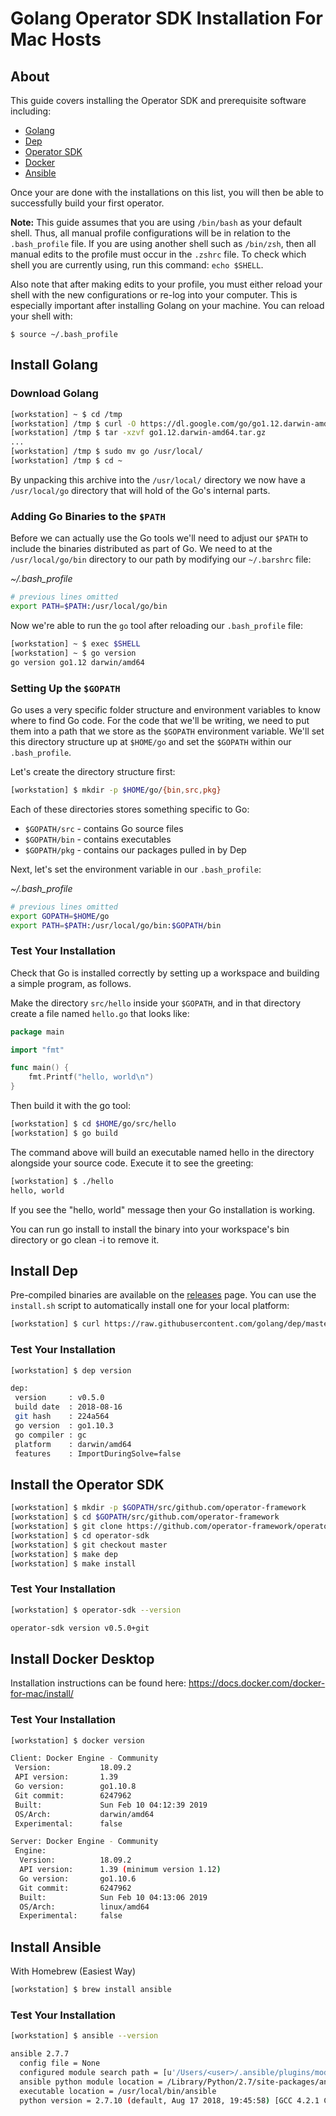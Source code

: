 # Golang Operator SDK Installation For Mac Hosts


## About

This guide covers installing the Operator SDK and prerequisite software including:

* [Golang](#install-golang)
* [Dep](#install-dep)
* [Operator SDK](#install-the-operator-sdk)
* [Docker](#install-docker-desktop)
* [Ansible](#install-ansible)

Once your are done with the installations on this list, you will then be able to successfully build your first operator.

**Note:** This guide assumes that you are using `/bin/bash` as your default shell. Thus, all manual profile configurations will be in relation to the `.bash_profile` file. If you are using another shell such as `/bin/zsh`, then all manual edits to the profile must occur in the `.zshrc` file. To check which shell you are currently using, run this command: `echo $SHELL`.

Also note that after making edits to your profile, you must either reload your shell with the new configurations or re-log into your computer. This is especially important after installing Golang on your machine. You can reload your shell with:

`$ source ~/.bash_profile`

## Install Golang

### Download Golang

```bash
[workstation] ~ $ cd /tmp
[workstation] /tmp $ curl -O https://dl.google.com/go/go1.12.darwin-amd64.tar.gz
[workstation] /tmp $ tar -xzvf go1.12.darwin-amd64.tar.gz
...
[workstation] /tmp $ sudo mv go /usr/local/
[workstation] /tmp $ cd ~
```

By unpacking this archive into the `/usr/local/` directory we now have a `/usr/local/go` directory that will hold of the Go's internal parts.

### Adding Go Binaries to the `$PATH`

Before we can actually use the Go tools we'll need to adjust our `$PATH` to include the binaries distributed as part of Go. We need to at the `/usr/local/go/bin` directory to our path by modifying our `~/.barshrc` file:

_~/.bash_profile_
```bash
# previous lines omitted
export PATH=$PATH:/usr/local/go/bin
```

Now we're able to run the `go` tool after reloading our `.bash_profile` file:

```bash
[workstation] ~ $ exec $SHELL
[workstation] ~ $ go version
go version go1.12 darwin/amd64
```

### Setting Up the `$GOPATH`

Go uses a very specific folder structure and environment variables to know where to find Go code. For the code that we'll be writing, we need to put them into a path that we store as the `$GOPATH` environment variable. We'll set this directory structure up at `$HOME/go` and set the `$GOPATH` within our `.bash_profile`.

Let's create the directory structure first:

```bash
[workstation] $ mkdir -p $HOME/go/{bin,src,pkg}
```

Each of these directories stores something specific to Go:

* `$GOPATH/src` - contains Go source files
* `$GOPATH/bin` - contains executables
* `$GOPATH/pkg` - contains our packages pulled in by Dep

Next, let's set the environment variable in our `.bash_profile`:

_~/.bash_profile_
```bash
# previous lines omitted
export GOPATH=$HOME/go
export PATH=$PATH:/usr/local/go/bin:$GOPATH/bin
```

### Test Your Installation

Check that Go is installed correctly by setting up a workspace and building a simple program, as follows.

Make the directory `src/hello` inside your `$GOPATH`, and in that directory create a file named `hello.go` that looks like:

```go
package main

import "fmt"

func main() {
	fmt.Printf("hello, world\n")
}
```

Then build it with the go tool:

```bash
[workstation] $ cd $HOME/go/src/hello
[workstation] $ go build
```

The command above will build an executable named hello in the directory alongside your source code. Execute it to see the greeting:

```bash
[workstation] $ ./hello
hello, world
```

If you see the "hello, world" message then your Go installation is working.

You can run go install to install the binary into your workspace's bin directory or go clean -i to remove it.

## Install Dep

Pre-compiled binaries are available on the [releases](https://github.com/golang/dep/releases) page. You can use the `install.sh` script to automatically install one for your local platform:

```bash
[workstation] $ curl https://raw.githubusercontent.com/golang/dep/master/install.sh | sh
```

### Test Your Installation

```bash
[workstation] $ dep version

dep:
 version     : v0.5.0
 build date  : 2018-08-16
 git hash    : 224a564
 go version  : go1.10.3
 go compiler : gc
 platform    : darwin/amd64
 features    : ImportDuringSolve=false
```

## Install the Operator SDK

```bash
[workstation] $ mkdir -p $GOPATH/src/github.com/operator-framework
[workstation] $ cd $GOPATH/src/github.com/operator-framework
[workstation] $ git clone https://github.com/operator-framework/operator-sdk
[workstation] $ cd operator-sdk
[workstation] $ git checkout master
[workstation] $ make dep
[workstation] $ make install
```

### Test Your Installation

```bash
[workstation] $ operator-sdk --version

operator-sdk version v0.5.0+git
```

## Install Docker Desktop

Installation instructions can be found here: https://docs.docker.com/docker-for-mac/install/

### Test Your Installation

```bash
[workstation] $ docker version

Client: Docker Engine - Community
 Version:           18.09.2
 API version:       1.39
 Go version:        go1.10.8
 Git commit:        6247962
 Built:             Sun Feb 10 04:12:39 2019
 OS/Arch:           darwin/amd64
 Experimental:      false

Server: Docker Engine - Community
 Engine:
  Version:          18.09.2
  API version:      1.39 (minimum version 1.12)
  Go version:       go1.10.6
  Git commit:       6247962
  Built:            Sun Feb 10 04:13:06 2019
  OS/Arch:          linux/amd64
  Experimental:     false
```

## Install Ansible

With Homebrew (Easiest Way)

```bash
[workstation] $ brew install ansible
```

### Test Your Installation

```bash
[workstation] $ ansible --version

ansible 2.7.7
  config file = None
  configured module search path = [u'/Users/<user>/.ansible/plugins/modules', u'/usr/share/ansible/plugins/modules']
  ansible python module location = /Library/Python/2.7/site-packages/ansible
  executable location = /usr/local/bin/ansible
  python version = 2.7.10 (default, Aug 17 2018, 19:45:58) [GCC 4.2.1 Compatible Apple LLVM 10.0.0 (clang-1000.0.42)]
```
